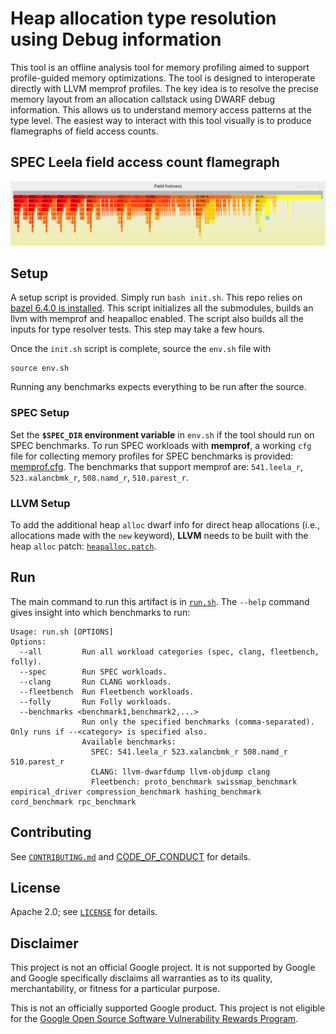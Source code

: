 # Heap allocation type resolution using Debug information

This tool is an offline analysis tool for memory profiling aimed to support profile-guided memory optimizations. The tool is designed to interoperate directly with LLVM memprof profiles. The key idea is to resolve the precise memory layout from an allocation callstack using DWARF debug information. This allows us to understand memory access patterns at the type level. The easiest way to interact with this tool visually is to produce flamegraphs of field access counts.


## SPEC Leela field access count flamegraph

![leela_flamegraph](./examples/leela_r.svg)

## Setup

A setup script is provided. Simply run `bash init.sh`. This repo relies on [bazel 6.4.0 is installed](https://bazel.build/install).  This script initializes all the submodules, builds an llvm with memprof and heapalloc enabled. The script also builds all the inputs for type resolver tests. This step may take a few hours. 

Once the `init.sh` script is complete, source the `env.sh` file with

```
source env.sh
```

Running any benchmarks expects everything to be run after the source.

### SPEC Setup

Set the **`$SPEC_DIR` environment variable** in `env.sh` if the tool should run on SPEC benchmarks. To run SPEC workloads with **memprof**, a working `cfg` file for collecting memory profiles for SPEC benchmarks is provided: [memprof.cfg](scripts/memprof.cfg). The benchmarks that support memprof are: `541.leela_r`, `523.xalancbmk_r`, `508.namd_r`, `510.parest_r`.

### LLVM Setup

To add the additional heap `alloc` dwarf info for direct heap allocations (i.e., allocations made with the `new` keyword), **LLVM** needs to be built with the heap `alloc` patch: [`heapalloc.patch`](./patches/heapalloc.patch).

## Run

The main command to run this artifact is in [`run.sh`](run.sh). The `--help` command gives insight into which benchmarks to run:

```
Usage: run.sh [OPTIONS]
Options:
  --all         Run all workload categories (spec, clang, fleetbench, folly).
  --spec        Run SPEC workloads.
  --clang       Run CLANG workloads.
  --fleetbench  Run Fleetbench workloads.
  --folly       Run Folly workloads.
  --benchmarks <benchmark1,benchmark2,...>
                Run only the specified benchmarks (comma-separated). Only runs if --<category> is specified also.
                Available benchmarks:
                  SPEC: 541.leela_r 523.xalancbmk_r 508.namd_r 510.parest_r
                  CLANG: llvm-dwarfdump llvm-objdump clang
                  Fleetbench: proto_benchmark swissmap_benchmark empirical_driver compression_benchmark hashing_benchmark cord_benchmark rpc_benchmark
```


## Contributing

See [`CONTRIBUTING.md`](docs/CONTRIBUTING.md) and [CODE_OF_CONDUCT](docs/CODE_OF_CONDUCT.md) for details.

## License

Apache 2.0; see [`LICENSE`](LICENSE) for details.

## Disclaimer

This project is not an official Google project. It is not supported by
Google and Google specifically disclaims all warranties as to its quality,
merchantability, or fitness for a particular purpose.

This is not an officially supported Google product. This project is not
eligible for the [Google Open Source Software Vulnerability Rewards
Program](https://bughunters.google.com/open-source-security).